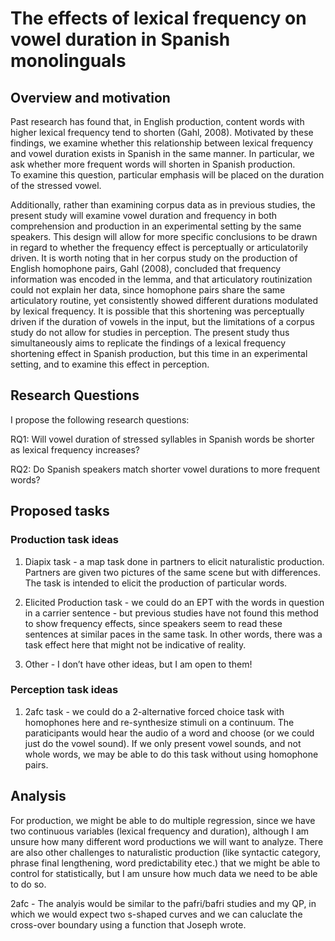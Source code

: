 The effects of lexical frequency on vowel duration in Spanish
monolinguals
================

## Overview and motivation

Past research has found that, in English production, content words with
higher lexical frequency tend to shorten (Gahl, 2008). Motivated by
these findings, we examine whether this relationship between lexical
frequency and vowel duration exists in Spanish in the same manner. In
particular, we ask whether more frequent words will shorten in Spanish
production.  
To examine this question, particular emphasis will be placed on the
duration of the stressed vowel.

Additionally, rather than examining corpus data as in previous studies,
the present study will examine vowel duration and frequency in both
comprehension and production in an experimental setting by the same
speakers. This design will allow for more specific conclusions to be
drawn in regard to whether the frequency effect is perceptually or
articulatorily driven. It is worth noting that in her corpus study on
the production of English homophone pairs, Gahl (2008), concluded that
frequency information was encoded in the lemma, and that articulatory
routinization could not explain her data, since homophone pairs share
the same articulatory routine, yet consistently showed different
durations modulated by lexical frequency. It is possible that this
shortening was perceptually driven if the duration of vowels in the
input, but the limitations of a corpus study do not allow for studies in
perception. The present study thus simultaneously aims to replicate the
findings of a lexical frequency shortening effect in Spanish production,
but this time in an experimental setting, and to examine this effect in
perception.

<!--- 
Previous studies had already reported frequency effects on vowel duration in English, so Gahl (2008) focused more on lemma frequency effects (frequency noninheritance; reflected as duration differences between homophones) vs form frequency effects (frequency inheritance; reflected as no duration differences between homophones). Gahl (2008) also mentions that frequency inheritance/noninheritance may differ across languages depending on the number of homophones present in the language. In Spanish, I have not found any studies investigating the relationship between duration and frequency (even less for homophones production), so I think there is a lot to examine here. Are we following Gahl's path and using homophones to see duration differences between lemma and form frequency? or do we want to stay more general and just see if frequency affects duration in general? or are we trying to do both? Since there is no evidence in Spanish, we might have to start 'from the beginning'. 
-->
<!-- Also, I am still not sure about how investigating this in perception would work. I think we need to think about it a little more. It might be good to start with production first and then see how we can test this in perception or word recognition. -->

## Research Questions

I propose the following research questions:

RQ1: Will vowel duration of stressed syllables in Spanish words be
shorter as lexical frequency increases?

RQ2: Do Spanish speakers match shorter vowel durations to more frequent
words?
<!--- I think both RQs above are asking about the same thing: whether lexical frequency affects vowel duration.
It is best to just put it in one question -->
<!--- RQ1: Does lexical frequency affect vowel duration in Spanish? -->

## Proposed tasks

### Production task ideas

1.  Diapix task - a map task done in partners to elicit naturalistic
    production. Partners are given two pictures of the same scene but
    with differences. The task is intended to elicit the production of
    particular words.

2.  Elicited Production task - we could do an EPT with the words in
    question in a carrier sentence - but previous studies have not found
    this method to show frequency effects, since speakers seem to read
    these sentences at similar paces in the same task. In other words,
    there was a task effect here that might not be indicative of
    reality.

3.  Other - I don’t have other ideas, but I am open to them\!

### Perception task ideas

1.  2afc task - we could do a 2-alternative forced choice task with
    homophones here and re-synthesize stimuli on a continuum. The
    paraticipants would hear the audio of a word and choose (or we could
    just do the vowel sound). If we only present vowel sounds, and not
    whole words, we may be able to do this task without using homophone
    pairs.
<!-- We need to talk more about how to measure this in perception. -->

## Analysis

For production, we might be able to do multiple regression, since we
have two continuous variables (lexical frequency and duration), although
I am unsure how many different word productions we will want to analyze.
There are also other challenges to naturalistic production (like
syntactic category, phrase final lengthening, word predictability etec.)
that we might be able to control for statistically, but I am unsure how
much data we need to be able to do so.

2afc - The analyis would be similar to the pafri/bafri studies and my
QP, in which we would expect two s-shaped curves and we can caluclate
the cross-over boundary using a function that Joseph wrote.
